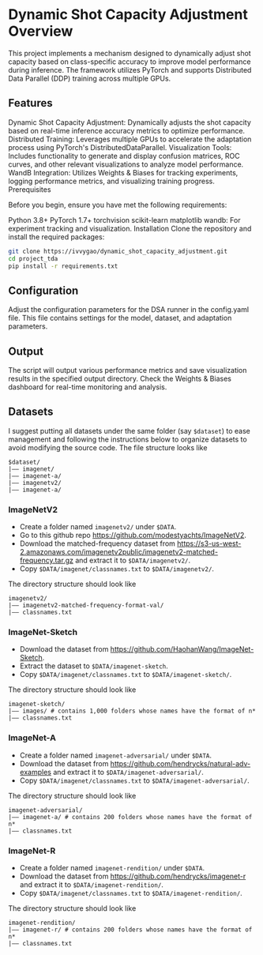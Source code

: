 # Dynamic Shot Capacity Adjustment Overview
This project implements a mechanism designed to dynamically adjust shot capacity based on class-specific accuracy to improve model performance during inference.
The framework utilizes PyTorch and supports Distributed Data Parallel (DDP) training across multiple GPUs.

## Features
Dynamic Shot Capacity Adjustment: Dynamically adjusts the shot capacity based on real-time inference accuracy metrics to optimize performance.
Distributed Training: Leverages multiple GPUs to accelerate the adaptation process using PyTorch's DistributedDataParallel.
Visualization Tools: Includes functionality to generate and display confusion matrices, ROC curves, and other relevant visualizations to analyze model performance.
WandB Integration: Utilizes Weights & Biases for tracking experiments, logging performance metrics, and visualizing training progress.
Prerequisites

Before you begin, ensure you have met the following requirements:

Python 3.8+
PyTorch 1.7+
torchvision
scikit-learn
matplotlib
wandb: For experiment tracking and visualization.
Installation
Clone the repository and install the required packages:

```bash
git clone https://ivvygao/dynamic_shot_capacity_adjustment.git
cd project_tda
pip install -r requirements.txt
```

## Configuration
Adjust the configuration parameters for the DSA runner in the config.yaml file. This file contains settings for the model, dataset, and adaptation parameters.

## Output
The script will output various performance metrics and save visualization results in the specified output directory. Check the Weights & Biases dashboard for real-time monitoring and analysis.

## Datasets
I suggest putting all datasets under the same folder (say `$dataset`) to ease management and following the instructions below to organize datasets to avoid modifying the source code. The file structure looks like

```
$dataset/
|–– imagenet/
|–– imagenet-a/
|–– imagenetv2/
|–– imagenet-a/
```

### ImageNetV2
- Create a folder named `imagenetv2/` under `$DATA`.
- Go to this github repo https://github.com/modestyachts/ImageNetV2.
- Download the matched-frequency dataset from https://s3-us-west-2.amazonaws.com/imagenetv2public/imagenetv2-matched-frequency.tar.gz and extract it to `$DATA/imagenetv2/`.
- Copy `$DATA/imagenet/classnames.txt` to `$DATA/imagenetv2/`.

The directory structure should look like
```
imagenetv2/
|–– imagenetv2-matched-frequency-format-val/
|–– classnames.txt
```

### ImageNet-Sketch
- Download the dataset from https://github.com/HaohanWang/ImageNet-Sketch.
- Extract the dataset to `$DATA/imagenet-sketch`.
- Copy `$DATA/imagenet/classnames.txt` to `$DATA/imagenet-sketch/`.

The directory structure should look like
```
imagenet-sketch/
|–– images/ # contains 1,000 folders whose names have the format of n*
|–– classnames.txt
```

### ImageNet-A
- Create a folder named `imagenet-adversarial/` under `$DATA`.
- Download the dataset from https://github.com/hendrycks/natural-adv-examples and extract it to `$DATA/imagenet-adversarial/`.
- Copy `$DATA/imagenet/classnames.txt` to `$DATA/imagenet-adversarial/`.

The directory structure should look like
```
imagenet-adversarial/
|–– imagenet-a/ # contains 200 folders whose names have the format of n*
|–– classnames.txt
```

### ImageNet-R
- Create a folder named `imagenet-rendition/` under `$DATA`.
- Download the dataset from https://github.com/hendrycks/imagenet-r and extract it to `$DATA/imagenet-rendition/`.
- Copy `$DATA/imagenet/classnames.txt` to `$DATA/imagenet-rendition/`.

The directory structure should look like
```
imagenet-rendition/
|–– imagenet-r/ # contains 200 folders whose names have the format of n*
|–– classnames.txt
